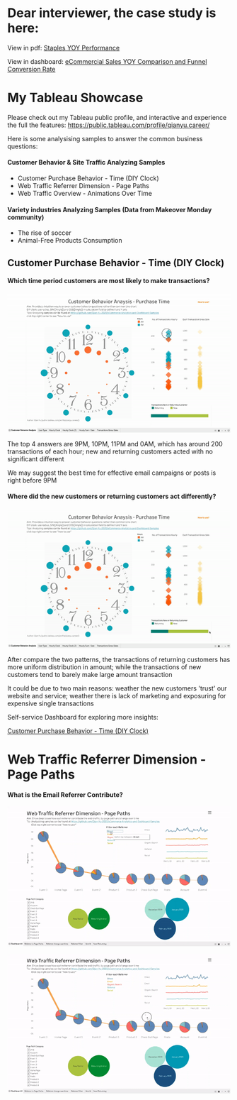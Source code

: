 # Dear interviewer, the case study is here:
View in pdf:
[Staples YOY Performance](https://github.com/Qian-Yu-2020/eCommerce-Analytics-and-Dashboard-Samples/blob/master/Staples%20YOY%20Performance(Qian%20Yu).pdf)

View in dashboard:
[eCommercial Sales YOY Comparison and Funnel Conversion Rate](https://public.tableau.com/profile/qianyu.career#!/vizhome/eCommercialSalesYOYComparisonandFunnelConversionRate/ConversionFunnelYOY)



# My Tableau Showcase
Please check out my Tableau public profile, and interactive and experience the full the features: 
https://public.tableau.com/profile/qianyu.career/ 

Here is some analysising samples to answer the common business questions:

#### Customer Behavior & Site Traffic Analyzing Samples 
- Customer Purchase Behavior - Time (DIY Clock)
- Web Traffic Referrer Dimension - Page Paths
- Web Traffic Overview - Animations Over Time

#### Variety industries Analyzing Samples (Data from Makeover Monday community)
- The rise of soccer 
- Animal-Free Products Consumption


## Customer Purchase Behavior - Time (DIY Clock)

#### Which time period customers are most likely to make transactions?

![](Sample%20Pictures%20for%20DIY%20Clock%20Dashboard/DIY%20clock.gif)

The top 4 answers are 9PM, 10PM, 11PM and 0AM, which has around 200 transactions of each hour; new and returning customers acted with no significant different

We may suggest the best time for effective email campaigns or posts is right before 9PM


#### Where did the new customers or returning customers act differently?

![](Sample%20Pictures%20for%20DIY%20Clock%20Dashboard/DIY%20visitors.gif)

After compare the two patterns, the transactions of returning customers has more uniform distribution in amount; while the transactions of new customers tend to barely make large amount transaction 

It could be due to two main reasons: weather the new customers 'trust' our website and service; weather there is lack of marketing and exposuring for expensive single transactions 

Self-service Dashboard for exploring more insights: 

[Customer Purchase Behavior - Time (DIY Clock)](https://public.tableau.com/profile/qianyu.career/#!/vizhome/CustomerPurchaseBehavior-TimeDIYClock/CustomerBehaviorAnalysis)


# Web Traffic Referrer Dimension - Page Paths

#### What is the Email Referrer Contribute?


![](Sample%20Pictures%20for%20Referrer%20and%20Page%20Paths%20/Referrer%201.gif)





![](Sample%20Pictures%20for%20Referrer%20and%20Page%20Paths%20/Referrer%202.gif)

